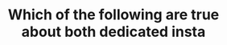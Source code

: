 ---
layout: all-exams
title: "Which of the following are true about both dedicated insta"
blurb: "Only a dedicated host allows for an ensured affinity between the physical host and the instance. Furthermore, only a dedicated host provides visibility in"
quid: 1
---